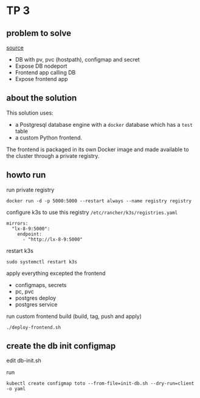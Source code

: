 # TP 3 

## problem to solve

[source](https://k8s-mise-en-oeuvre.github.io/docs/index/kubernetes-exploitation/#tp-version-2-on-k3s-instead-of-aws)

* DB with pv, pvc (hostpath), configmap and secret
* Expose DB nodeport
* Frontend app calling DB
* Expose frontend app

## about the solution

This solution uses:

* a Postgresql database engine with a `docker` database which has a `test` table
* a custom Python frontend. 

The frontend is packaged in its own Docker image and made available to the cluster through a private registry.

## howto run

run private registry

```
docker run -d -p 5000:5000 --restart always --name registry registry
```

configure k3s to use this registry `/etc/rancher/k3s/registries.yaml`

```
mirrors:
  "lx-8-9:5000":
    endpoint:
      - "http://lx-8-9:5000"

```

restart k3s

```
sudo systemctl restart k3s
```

apply everything excepted the frontend 

* configmaps, secrets
* pc, pvc
* postgres deploy
* postgres service

run custom frontend build (build, tag, push and apply)

```
./deploy-frontend.sh
```

## create the db init configmap

edit db-init.sh

run 

```
kubectl create configmap toto --from-file=init-db.sh --dry-run=client -o yaml
```
